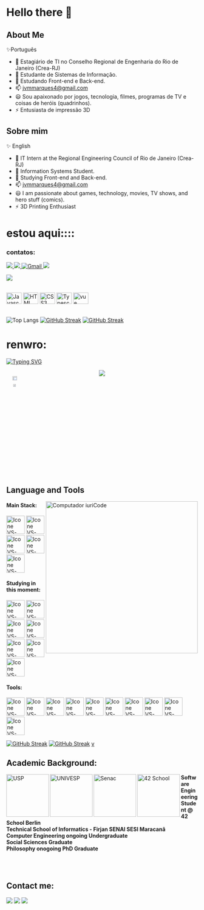 # Hello there 👋

## About Me
✨Português
- 🔭 Estagiário de TI no Conselho Regional de Engenharia do Rio de Janeiro (Crea-RJ)
- 💬 Estudante de Sistemas de Informação.
- 🌱 Estudando Front-end e Back-end.
- 📫 jvmmarques4@gmail.com
- 😃 Sou apaixonado por jogos, tecnologia, filmes, programas de TV e coisas de heróis (quadrinhos).
- ⚡ Entusiasta de impressão 3D 
## Sobre mim
✨ English
- 🔭 IT Intern at the Regional Engineering Council of Rio de Janeiro (Crea-RJ)
- 💬 Information Systems Student.
- 🌱 Studying Front-end and Back-end.
- 📫 jvmmarques4@gmail.com
- 😃 I am passionate about games, technology, movies, TV shows, and hero stuff (comics).
- ⚡ 3D Printing Enthusiast



# estou aqui::::

### contatos:
<div style="display: inline_block;">
  <a href="https://github.com/JaoRosa?tab=repositories" target="_blank"><img src="https://img.shields.io/badge/Portfolio-ad130e?style=for-the-badge&logo=todoist&logoColor=white" target="_blank">
  </a>
  
  <a href = "mailto:natashacamargo.tech@gmail.com" >
  <img src="https://img.shields.io/badge/-Gmail-%23333?style=for-the-badge&logo=gmail&logoColor=white" target="_blank">
  </a>

<a href="mailto:natashacamargo.tech@gmail.com?subject=Assunto%20do%20Email&body=Olá,%20Natasha!">
  <img src="https://img.shields.io/badge/-Gmail-%23333?style=for-the-badge&logo=gmail&logoColor=white" alt="Gmail">
</a>


<a href="mailto:natashacamargo.tech@gmail.com?subject=Assunto%20do%20Email&body=Olá,%20Natasha!">
  <img src="https://img.shields.io/badge/-Gmail-%23333?style=for-the-badge&logo=gmail&logoColor=white">
</a>

  
  <a href="https://www.linkedin.com/in/natashacamargo/" target="_blank"><img src="https://img.shields.io/badge/-LinkedIn-%230077B5?style=for-the-badge&logo=linkedin&logoColor=white" target="_blank"></a>
</div><br>
<div style="display: inline_block;">
  <img alt="Javascript" height="30" width="40" src="https://cdn.jsdelivr.net/gh/devicons/devicon@latest/icons/javascript/javascript-original.svg" />
  <img alt="HTML" height="30" width="40" src="https://cdn.jsdelivr.net/gh/devicons/devicon@latest/icons/html5/html5-original.svg" />
  <img alt="CSS3"  height="30" width="40" src="https://cdn.jsdelivr.net/gh/devicons/devicon@latest/icons/css3/css3-original.svg" />
  <img alt="Typescript"  height="30" width="40" src="https://cdn.jsdelivr.net/gh/devicons/devicon@latest/icons/typescript/typescript-original.svg" />
<!--   <img  alt="vue" height="30" width="40" src="https://cdn.jsdelivr.net/gh/devicons/devicon@latest/icons/vue/vue-original.svg" /> -->
  <img  alt="vue" height="30" width="40" src="https://cdn.jsdelivr.net/gh/devicons/devicon@latest/icons/java/java-original.svg" />
</div><br>

![Top Langs](https://github-readme-stats-git-masterrstaa-rickstaa.vercel.app/api/top-langs/?username=natashacamargotech&layout=compact&bg_color=000000&border_color=ffffff&title_color=FFF&text_color=FFF)
[![GitHub Streak](https://streak-stats.demolab.com?user=JO%C3%83OROSA&theme=dark&hide_border=verdadeiro&locale=pt_BR&short_numbers=verdadeiro&card_width=500&card_height=200&fronteira=1E22EB)](https://git.io/streak-stats)
<a href="https://git.io/streak-stats"><img src="https://streak-stats.demolab.com?user=JO%C3%83OROSA&theme=dark&hide_border=verdadeiro&locale=pt_BR&short_numbers=verdadeiro&card_width=500&card_height=200&fronteira=1E22EB" alt="GitHub Streak" /></a>

# renwro:
[![Typing SVG](https://readme-typing-svg.herokuapp.com?color=2835AF&size=35&center=true&vCenter=true&width=1000&lines=My+name+is+Ren;I'm+a+Computer+Engineering+Student;and+a+Philosophy+Researcher)](https://git.io/typing-svg)
<div align="center">
<img src="https://github.com/RenWro/RenWro/assets/134458911/29143b94-27ae-4226-9454-47a0d54627c0">
</div>



<div style="display: flex; flex-wrap: wrap;">
<br>

<div align="center" style="margin-bottom:200px">
 <img width=53%  align="center" src="https://github-readme-stats.vercel.app/api?username=RenWro&theme=transparent&show_icons=true" />
 <img width=40% align="center" src="https://github-readme-stats.vercel.app/api/top-langs/?username=RenWro&layout=compact&theme=transparent" />
</div>
</div>


<br>

</p>

## Language and Tools

<img src="https://raw.githubusercontent.com/MicaelliMedeiros/micaellimedeiros/master/image/computer-illustration.png" min-width="400px" max-width="400px" width="400px" align="right" alt="Computador iuriCode">

#### Main Stack:
  [<img height="48px" width="48px" alt="Icone VS-Code" src="https://skillicons.dev/icons?i=html"/>](https://developer.mozilla.org/en-US/docs/Web/HTML)
  [<img height="48px" width="48px" alt="Icone VS-Code" src="https://skillicons.dev/icons?i=css"/>](https://developer.mozilla.org/en-US/docs/Web/CSS)
  [<img height="48px" width="48px" alt="Icone VS-Code" src="https://skillicons.dev/icons?i=js"/>](https://developer.mozilla.org/en-US/docs/Web/JavaScript)
  [<img height="48px" width="48px" alt="Icone VS-Code" src="https://skillicons.dev/icons?i=aws"/>](https://aws.amazon.com/)
  [<img height="48px" width="48px" alt="Icone VS-Code" src="https://skillicons.dev/icons?i=gcp"/>](https://cloud.google.com/?nis=8)
    

#### Studying in this moment:
  [<img height="48px" width="48px" alt="Icone VS-Code" src="https://skillicons.dev/icons?i=nodejs"/>](https://nodejs.org/en)
  [<img height="48px" width="48px" alt="Icone VS-Code" src="https://skillicons.dev/icons?i=react"/>](https://react.dev/)
  [<img height="48px" width="48px" alt="Icone VS-Code" src="https://skillicons.dev/icons?i=azure"/>](https://azure.microsoft.com)
  [<img height="48px" width="48px" alt="Icone VS-Code" src="https://skillicons.dev/icons?i=java"/>](https://java.com)
  [<img height="48px" width="48px" alt="Icone VS-Code" src="https://skillicons.dev/icons?i=arduino"/>](https://www.arduino.cc)
  [<img height="48px" width="48px" alt="Icone VS-Code" src="https://skillicons.dev/icons?i=androidstudio"/>](https://developer.android.com/studio)
  [<img height="48px" width="48px" alt="Icone VS-Code" src="https://skillicons.dev/icons?i=py"/>](https://www.python.org/)

#### Tools:

  [<img height="48px" width="48px" alt="Icone VS-Code" src="https://skillicons.dev/icons?i=figma"/>](https://www.figma.com/)
  [<img height="48px" width="48px" alt="Icone VS-Code" src="https://skillicons.dev/icons?i=github"/>](https://github.com/)
  [<img height="48px" width="48px" alt="Icone VS-Code" src="https://skillicons.dev/icons?i=git"/>](https://git-scm.com/)
  [<img height="48px" width="48px" alt="Icone VS-Code" src="https://skillicons.dev/icons?i=discord"/>](https://discord.com)
  [<img height="48px" width="48px" alt="Icone VS-Code" src="https://skillicons.dev/icons?i=pr"/>](https://adobe.com)
  [<img height="48px" width="48px" alt="Icone VS-Code" src="https://skillicons.dev/icons?i=ae"/>](https://adobe.com)
  [<img height="48px" width="48px" alt="Icone VS-Code" src="https://skillicons.dev/icons?i=ps"/>](https://adobe.com)
  [<img height="48px" width="48px" alt="Icone VS-Code" src="https://skillicons.dev/icons?i=idea"/>](https://www.jetbrains.com/pt-br/idea/)
  [<img height="48px" width="48px" alt="Icone VS-Code" src="https://skillicons.dev/icons?i=vscode"/>](https://code.visualstudio.com/)
  [<img height="48px" width="48px" alt="Icone VS-Code" src="https://skillicons.dev/icons?i=replit"/>](https://replit.com/)

[![GitHub Streak](https://streak-stats.demolab.com/?user=renwro&theme=black-ice&sideLabels=F00&date_format=[Y.]n.j)](https://git.io/streak-stats)
<a href="https://git.io/streak-stats"><img src="https://streak-stats.demolab.com?user=JO%C3%83OROSA&theme=dark&locale=pt_BR" alt="GitHub Streak" /></a>
[v](https://streak-stats.demolab.com/?user=arthurgivigir&theme=tokyonight)
<br>

## Academic Background:

[<img align="left" height="112px" width="112px" alt="USP" src="https://logodownload.org/wp-content/uploads/2014/12/usp-logo-3.png"/>](https://www.usp.br)
[<img align="left" height="112px" width="112px" alt="UNIVESP" src="https://github.com/user-attachments/assets/be4700dc-7ef1-477f-b825-4e527a774d54"/>](https://univesp.br/)
[<img align="left" height="112px" width="112px" alt="Senac" src="https://github.com/user-attachments/assets/6543957b-aa7f-451c-a1d0-c7cfeaf39e8b"/>](https://www.sp.senac.br/)
[<img align="left" height="112px" width="112px" alt="42 School" src="https://github.com/user-attachments/assets/521e9fb5-5041-47e3-a192-f2b3dc54d09b"/>](https://42berlin.de/)


**Software Engineering Student @ 42 School Berlin** 
<br>
**Technical School of Informatics - Firjan SENAI SESI Maracanã** 
<br>
**Computer Engineering ongoing Undergraduate** 
<br>
**Social Sciences Graduate** 
<br>
**Philosophy onogoing PhD Graduate** 

<br>
<br>

## Contact me:
<div>
<a href="https://www.instagram.com/876ph/" target="_blank"><img loading="lazy" src="https://img.shields.io/badge/-Instagram-%23E4405F?style=for-the-badge&logo=instagram&logoColor=white" target="_blank"></a>
<a href = "mailto: renbiawro@gmail.com"><img loading="lazy" src="https://img.shields.io/badge/Gmail-D14836?style=for-the-badge&logo=gmail&logoColor=white" target="_blank"></a>
<a href="https://www.linkedin.com/in/renwrobleski/" target="_blank"><img loading="lazy" src="https://img.shields.io/badge/-LinkedIn-%230077B5?style=for-the-badge&logo=linkedin&logoColor=white" target="_blank"></a>   
</div>
